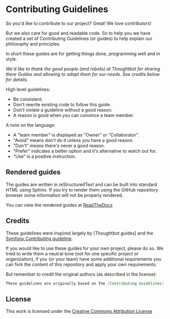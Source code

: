 Contributing Guidelines
=======================

So you'd like to contribute to our project? Great!
We love contributors!

But we also care for good and readable code. So to help you
we have created a set of Contributing Guidelines (or guides)
to help explain our philosophy and principles.

In short these guides are for getting things done, programming well and in style.

*We'd like to thank the good people (and robots) at Thoughtbot for
sharing there Guides and allowing to adapt them for our needs.*
*See credits below for details.*

High level guidelines:

 * Be consistent.
 * Don't rewrite existing code to follow this guide. 
 * Don't violate a guideline without a good reason.
 * A reason is good when you can convince a team member.

A note on the language:

 * A "team member" is displayed as "Owner" or "Collaborator".  
 * "Avoid" means don't do it unless you have a good reason.
 * "Don't" means there's never a good reason.
 * "Prefer" indicates a better option and it's alternative to watch out for.
 * "Use" is a positive instruction.

Rendered guides
---------------

The guides are written in reStructuredText and can be
built into standard HTML using Sphinx. If you try to render them using
the GitHub repository browser some information will not be properly rendered.

You can view the rendered guides at [ReadTheDocs]

Credits
-------

These guidelines were inspired largely by [Thoughtbot guides] and the
[Symfony Contributing guideline](http://symfony.com/doc/current/contributing/index.html).

If you would like to use these guides for your own project, please do so.
We tried to write them a neutral tone (not for one specific project or organization),
if you (or your team) have some additional requirements you can fork the content of 
this repository and apply your own requirements.

But remember to credit the original authors (as described in the license):

```markdown
These guidelines are originally based on the [Contributing Guidelines](https://github.com/rollerworks/guides).
```

[Thoughtbot's guides]: https://github.com/thoughtbot/guides
[ReadTheDocs]: (http://rollerworks-guides.readthedocs.org)

License
-------

This work is licensed under the [Creative Commons Attribution License](http://creativecommons.org/licenses/by/3.0/)
